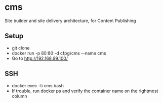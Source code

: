 # cms
Site builder and site delivery architecture, for Content Publishing

## Setup
- git clone
- docker run -p 80:80 -d cfpg/cms --name cms
- Go to http://192.168.99.100/

## SSH
- docker exec -ti cms bash
- If trouble, run docker ps and verify the container name on the rightmost column